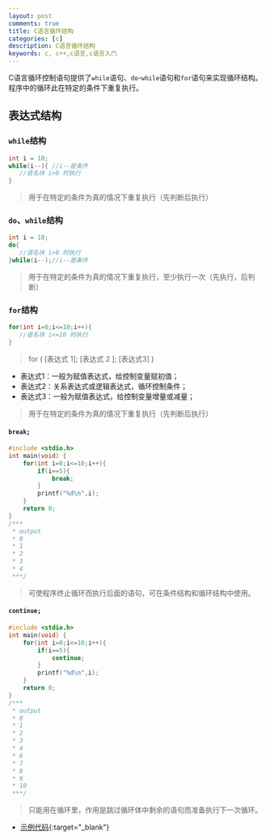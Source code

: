 ```yaml
---
layout: post
comments: true
title: C语言循环结构
categories: [c]
description: C语言循环结构
keywords: c, c++,c语言,c语言入门
---
```


C语言循环控制语句提供了`while`语句、`do`-`while`语句和`for`语句来实现循环结构。程序中的循环此在特定的条件下重复执行。

## 表达式结构

### `while`结构

```c
int i = 10;
while(i--){ //i--是条件
   //语名块 i>0 时执行
}
```

> 用于在特定的条件为真的情况下重复执行（先判断后执行）

### `do`、`while`结构

```c
int i = 10;
do{ 
   //语名块 i>0 时执行
}while(i--);//i--是条件
```

> 用于在特定的条件为真的情况下重复执行，至少执行一次（先执行，后判断）

### `for`结构

```c
for(int i=0;i<=10;i++){
   //语名块 i<=10 时执行
}
```

> for ( [表达式 1]; [表达式 2 ]; [表达式3] )

- 表达式1：一般为赋值表达式，给控制变量赋初值；
- 表达式2：关系表达式或逻辑表达式，循环控制条件；
- 表达式3：一般为赋值表达式，给控制变量增量或减量；

> 用于在特定的条件为真的情况下重复执行（先判断后执行）

#### `break;`

```c
#include <stdio.h>
int main(void) {
    for(int i=0;i<=10;i++){
        if(i==5){
            break;
        }
        printf("%d\n",i);
    }
    return 0;
}
/***
 * output
 * 0
 * 1
 * 2
 * 3
 * 4
 ***/
```
> 可使程序终止循环而执行后面的语句，可在条件结构和循环结构中使用。

#### `continue;`

```c
#include <stdio.h>
int main(void) {
    for(int i=0;i<=10;i++){
        if(i==5){
            continue;
        }
        printf("%d\n",i);
    }
    return 0;
}
/***
 * output
 * 0
 * 1
 * 2
 * 3
 * 4
 * 6
 * 7
 * 8
 * 9
 * 10
 ***/
```
> 只能用在循环里，作用是跳过循环体中剩余的语句而准备执行下一次循环。

- [示例代码](https://github.com/2898117012/c-lang-demo/tree/master/while){:target="_blank"}